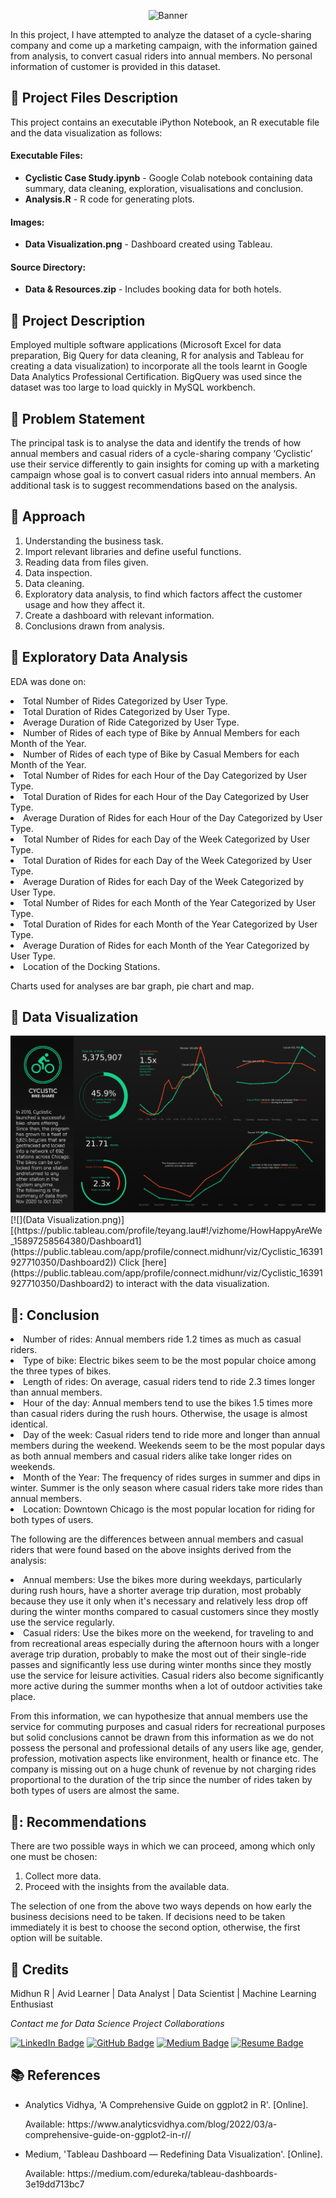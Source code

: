 <p align="center"> 
  <img src="Images/banner_cyclist.png" alt="Banner">
</p>

In this project, I have attempted to analyze the dataset of a cycle-sharing company and come up a marketing campaign, with the information gained from analysis, to convert casual riders into annual members. No personal information of customer is provided in this dataset.

## :floppy_disk: Project Files Description</h2>

<p>This project contains an executable iPython Notebook, an R executable file and the data visualization as follows:</p>
<h4>Executable Files:</h4>
<ul>
  <li><b>Cyclistic Case Study.ipynb</b> - Google Colab notebook containing data summary, data cleaning, exploration, visualisations and conclusion.</li>
  <li><b>Analysis.R</b> - R code for generating plots.</li>
</ul>

<h4>Images:</h4>
<ul>
  <li><b>Data Visualization.png</b> - Dashboard created using Tableau.</li>
</ul>

<h4>Source Directory:</h4>
<ul>
  <li><b>Data & Resources.zip</b> - Includes booking data  for both hotels.</li>
</ul>

## :floppy_disk: Project Description

Employed multiple software applications (Microsoft Excel for data preparation, Big Query for data cleaning, R for analysis and Tableau for creating a data visualization) to incorporate all the tools learnt in Google Data Analytics Professional Certification. BigQuery was used since the dataset was too large to load quickly in MySQL workbench.

## :book: Problem Statement

The principal task is to analyse the data and identify the trends of how annual members and casual riders of a cycle-sharing company ‘Cyclistic’ use their service differently to gain insights for coming up with a marketing campaign whose goal is to convert casual riders into annual members. An additional task is to suggest recommendations based on the analysis.

## :book: Approach

1.	Understanding the business task.
2.	Import relevant libraries and define useful functions.
3.	Reading data from files given.
4.	Data inspection.
5.  Data cleaning.
6.	Exploratory data analysis, to find which factors affect the customer usage and how they affect it.
7.  Create a dashboard with relevant information.
8.	Conclusions drawn from analysis.

## :book: Exploratory Data Analysis

EDA was done on:
<li>Total Number of Rides Categorized by User Type.</li>
<li>Total Duration of Rides Categorized by User Type.</li>
<li>Average Duration of Ride Categorized by User Type.</li>
<li>Number of Rides of each type of Bike by Annual Members for each Month of the Year.</li>
<li>Number of Rides of each type of Bike by Casual Members for each Month of the Year.</li>
<li>Total Number of Rides for each Hour of the Day Categorized by User Type.</li>
<li>Total Duration of Rides for each Hour of the Day Categorized by User Type.</li>
<li>Average Duration of Rides for each Hour of the Day Categorized by User Type.</li>
<li>Total Number of Rides for each Day of the Week Categorized by User Type.</li>
<li>Total Duration of Rides for each Day of the Week Categorized by User Type.</li>
<li>Average Duration of Rides for each Day of the Week Categorized by User Type.</li>
<li>Total Number of Rides for each Month of the Year Categorized by User Type.</li>
<li>Total Duration of Rides for each Month of the Year Categorized by User Type.</li>
<li>Average Duration of Rides for each Month of the Year Categorized by User Type.</li>
<li>Location of the Docking Stations.</li>

Charts used for analyses are bar graph, pie chart and map.

## :book: Data Visualization

<img src="Data Visualization.png" alt="Banner">
[![](Data Visualization.png)][(https://public.tableau.com/profile/teyang.lau#!/vizhome/HowHappyAreWe_15897258564380/Dashboard1](https://public.tableau.com/app/profile/connect.midhunr/viz/Cyclistic_16391927710350/Dashboard2))
Click [here](https://public.tableau.com/app/profile/connect.midhunr/viz/Cyclistic_16391927710350/Dashboard2) to interact with the data visualization.

## 📘: Conclusion

<li>Number of rides: Annual members ride 1.2 times as much as casual riders.</li>
<li>Type of bike: Electric bikes seem to be the most popular choice among the three types of bikes.</li>
<li>Length of rides: On average, casual riders tend to ride 2.3 times longer than annual members.</li>
<li>Hour of the day: Annual members tend to use the bikes 1.5 times more than casual riders during the rush hours. Otherwise, the usage is almost identical.</li>
<li>Day of the week: Casual riders tend to ride more and longer than annual members during the weekend. Weekends seem to be the most popular days as both annual members and casual riders alike take longer rides on weekends.</li>
<li>Month of the Year: The frequency of rides surges in summer and dips in winter. Summer is the only season where casual riders take more rides than annual members.
<li>Location: Downtown Chicago is the most popular location for riding for both types of users.</li>

The following are the differences between annual members and casual riders that were found based on the above insights derived from the analysis:
<li>Annual members: Use the bikes more during weekdays, particularly during rush hours, have a shorter average trip duration, most probably because they use it only when it's necessary and relatively less drop off during the winter months compared to casual customers since they mostly use the service regularly.</li>
<li>Casual riders: Use the bikes more on the weekend, for traveling to and from recreational areas especially during the afternoon hours with a longer average trip duration, probably to make the most out of their single-ride passes and significantly less use during winter months since they mostly use the service for leisure activities. Casual riders also become significantly more active during the summer months when a lot of outdoor activities take place.</li>

From this information, we can hypothesize that annual members use the service for commuting purposes and casual riders for recreational purposes but solid conclusions cannot be drawn from this information as we do not possess the personal and professional details of any users like age, gender, profession, motivation aspects like environment, health or finance etc.
The company is missing out on a huge chunk of revenue by not charging rides proportional to the duration of the trip since the number of rides taken by both types of users are almost the same.

## 📘: Recommendations

There are two possible ways in which we can proceed, among which only one must be chosen:
1.  Collect more data.
2.  Proceed with the insights from the available data.

The selection of one from the above two ways depends on how early the business decisions need to be taken. If decisions need to be taken immediately it is best to choose the second option, otherwise, the first option will be suitable.

## :scroll: Credits

Midhun R | Avid Learner | Data Analyst | Data Scientist | Machine Learning Enthusiast
<p> <i> Contact me for Data Science Project Collaborations</i></p>


[![LinkedIn Badge](https://img.shields.io/badge/LinkedIn-0077B5?style=for-the-badge&logo=linkedin&logoColor=white)](https://www.linkedin.com/in/connectmidhunr/)
[![GitHub Badge](https://img.shields.io/badge/GitHub-100000?style=for-the-badge&logo=github&logoColor=white)](https://github.com/connect-midhunr/)
[![Medium Badge](https://img.shields.io/badge/Medium-1DA1F2?style=for-the-badge&logo=medium&logoColor=white)](https://medium.com/@connect.midhunr/)
[![Resume Badge](https://img.shields.io/badge/resume-0077B5?style=for-the-badge&logo=resume&logoColor=white)](https://drive.google.com/file/d/1Bho0SK8U3PMCK5UEyVEYnrNM9IYUUzcV/view?usp=sharing)

## :books: References
<ul>
  <li><p>Analytics Vidhya, 'A Comprehensive Guide on ggplot2 in R'. [Online].</p>
      <p>Available: https://www.analyticsvidhya.com/blog/2022/03/a-comprehensive-guide-on-ggplot2-in-r//</p>
  </li>
  <li><p>Medium, 'Tableau Dashboard — Redefining Data Visualization'. [Online].</p>
      <p>Available: https://medium.com/edureka/tableau-dashboards-3e19dd713bc7</p>
  </li>
</ul>
